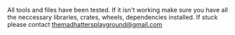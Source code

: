 All tools and files have been tested. If it isn't working make sure you have all the neccessary libraries, crates, wheels, dependencies installed. If stuck please contact themadhattersplayground@gmail.com
